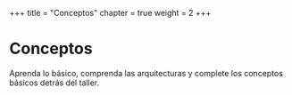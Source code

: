 +++
title = "Conceptos"
chapter = true
weight = 2
+++

# Conceptos

Aprenda lo básico, comprenda las arquitecturas y complete los conceptos básicos detrás del taller.
